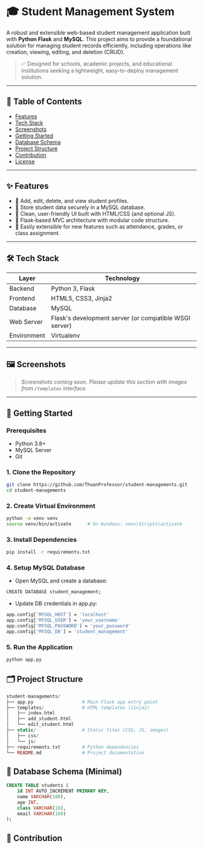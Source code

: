 # 🎓 Student Management System

A robust and extensible web-based student management application built with **Python Flask** and **MySQL**. This project aims to provide a foundational solution for managing student records efficiently, including operations like creation, viewing, editing, and deletion (CRUD).

> ✅ Designed for schools, academic projects, and educational institutions seeking a lightweight, easy-to-deploy management solution.

---

## 🧩 Table of Contents

- [Features](#-features)
- [Tech Stack](#-tech-stack)
- [Screenshots](#-screenshots)
- [Getting Started](#-getting-started)
- [Database Schema](#-database-schema)
- [Project Structure](#-project-structure)
- [Contribution](#-contribution)
- [License](#-license)

---

## ✨ Features

- 🔹 Add, edit, delete, and view student profiles.
- 🔹 Store student data securely in a MySQL database.
- 🔹 Clean, user-friendly UI built with HTML/CSS (and optional JS).
- 🔹 Flask-based MVC architecture with modular code structure.
- 🔹 Easily extensible for new features such as attendance, grades, or class assignment.

---

## 🛠️ Tech Stack

| Layer       | Technology       |
|-------------|------------------|
| Backend     | Python 3, Flask  |
| Frontend    | HTML5, CSS3, Jinja2 |
| Database    | MySQL            |
| Web Server  | Flask's development server (or compatible WSGI server) |
| Environment | Virtualenv       |

---

## 🖼️ Screenshots

> _Screenshots coming soon. Please update this section with images from `/templates` interface._

---

## 🚀 Getting Started

### Prerequisites

- Python 3.8+
- MySQL Server
- Git

### 1. Clone the Repository

```bash
git clone https://github.com/ThuanProfessor/student-managements.git
cd student-managements
```
### 2. Create Virtual Environment
```bash
python -m venv venv
source venv/bin/activate      # On Windows: venv\Scripts\activate
```
### 3. Install Dependencies

```bash
pip install -r requirements.txt
```
### 4. Setup MySQL Database
- Open MySQL and create a database:
```bash
CREATE DATABASE student_management;
```
- Update DB credentials in app.py:
```bash
app.config['MYSQL_HOST'] = 'localhost'
app.config['MYSQL_USER'] = 'your_username'
app.config['MYSQL_PASSWORD'] = 'your_password'
app.config['MYSQL_DB'] = 'student_management'
```
### 5. Run the Application
```bash
python app.py
```
## 🗂️ Project Structure
```php
student-managements/
├── app.py                  # Main Flask app entry point
├── templates/              # HTML templates (Jinja2)
│   ├── index.html
│   ├── add_student.html
│   └── edit_student.html
├── static/                 # Static files (CSS, JS, images)
│   ├── css/
│   └── js/
├── requirements.txt        # Python dependencies
└── README.md               # Project documentation
```
## 🧮 Database Schema (Minimal)
```sql
CREATE TABLE students (
    id INT AUTO_INCREMENT PRIMARY KEY,
    name VARCHAR(100),
    age INT,
    class VARCHAR(10),
    email VARCHAR(100)
);
```
## 🤝 Contribution

